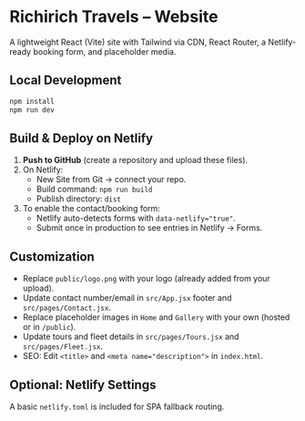 # Richirich Travels – Website

A lightweight React (Vite) site with Tailwind via CDN, React Router, a Netlify-ready booking form, and placeholder media.

## Local Development
```bash
npm install
npm run dev
```

## Build & Deploy on Netlify
1. **Push to GitHub** (create a repository and upload these files).
2. On Netlify:
   - New Site from Git → connect your repo.
   - Build command: `npm run build`
   - Publish directory: `dist`
3. To enable the contact/booking form:
   - Netlify auto-detects forms with `data-netlify="true"`.
   - Submit once in production to see entries in Netlify → Forms.

## Customization
- Replace `public/logo.png` with your logo (already added from your upload).
- Update contact number/email in `src/App.jsx` footer and `src/pages/Contact.jsx`.
- Replace placeholder images in `Home` and `Gallery` with your own (hosted or in `/public`).
- Update tours and fleet details in `src/pages/Tours.jsx` and `src/pages/Fleet.jsx`.
- SEO: Edit `<title>` and `<meta name="description">` in `index.html`.

## Optional: Netlify Settings
A basic `netlify.toml` is included for SPA fallback routing.

